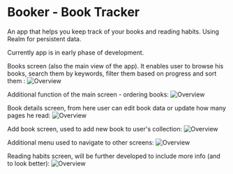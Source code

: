 # Booker - Book Tracker

An app that helps you keep track of your books and reading habits.
Using Realm for persistent data.

Currently app is in early phase of development.

Books screen (also the main view of the app). It enables user to browse his books, search them by keywords, filter them based on progress and sort them :
![Overview](Booker%20-%20Book%20Tracker/docs/screenshots/screenshot1.png)

Additional function of the main screen - ordering books:
![Overview](Booker%20-%20Book%20Tracker/docs/screenshots/screenshot2.png)

Book details screen, from here user can edit book data or update how many pages he read:
![Overview](Booker%20-%20Book%20Tracker/docs/screenshots/screenshot3.png)

Add book screen, used to add new book to user's collection:
![Overview](Booker%20-%20Book%20Tracker/docs/screenshots/screenshot4.png)

Additional menu used to navigate to other screens:
![Overview](Booker%20-%20Book%20Tracker/docs/screenshots/screenshot5.png)

Reading habits screen, will be further developed to include more info (and to look better):
![Overview](Booker%20-%20Book%20Tracker/docs/screenshots/screenshot6.png)
